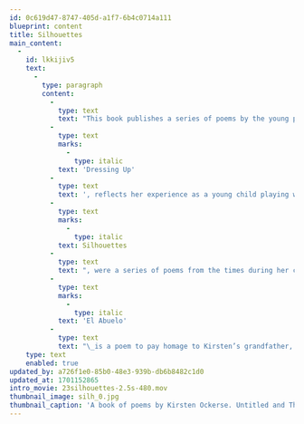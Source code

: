 ```yaml
---
id: 0c619d47-8747-405d-a1f7-6b4c0714a111
blueprint: content
title: Silhouettes
main_content:
  -
    id: lkkijiv5
    text:
      -
        type: paragraph
        content:
          -
            type: text
            text: "This book publishes a series of poems by the young poet Kirsten Ockerse. The poems were a series of autobiographic observations. The first poem,\_"
          -
            type: text
            marks:
              -
                type: italic
            text: 'Dressing Up'
          -
            type: text
            text: ', reflects her experience as a young child playing with her sister Eerin and friends in the attic. The sub-set called '
          -
            type: text
            marks:
              -
                type: italic
            text: Silhouettes
          -
            type: text
            text: ", were a series of poems from the times during her college years at Northwestern University.\_"
          -
            type: text
            marks:
              -
                type: italic
            text: 'El Abuelo'
          -
            type: text
            text: "\_is a poem to pay homage to Kirsten’s grandfather, Al Florence. Design notes: since the poems reflect this perspective of autobiographic nature as “silhouettes” the sub-series by that title are all designed in forms that represent the letters of the poet’s first name; the booklet was posthumously published, after she met with a fatal accident in her first parachute flight in 1989. This is an edition of unnumbered copies primarily meant to share Kirsten’s work with those who knew her; 24 pages, 19.7 x 27.5 cm, printed offset on Mohawk Superfine paper."
    type: text
    enabled: true
updated_by: a726f1e0-85b0-48e3-939b-db6b8482c1d0
updated_at: 1701152865
intro_movie: 23silhouettes-2.5s-480.mov
thumbnail_image: silh_0.jpg
thumbnail_caption: 'A book of poems by Kirsten Ockerse. Untitled and Thoughts were written in 1989. All other poems were written in 1986-87 and were submitted in partial fulfillment of the degree requirements for the Bachelor of Arts, Department of English, Northwestern University. This booklet was published posthumously in celebration of Kirsten’s life, 1965–1989.'
---
```

